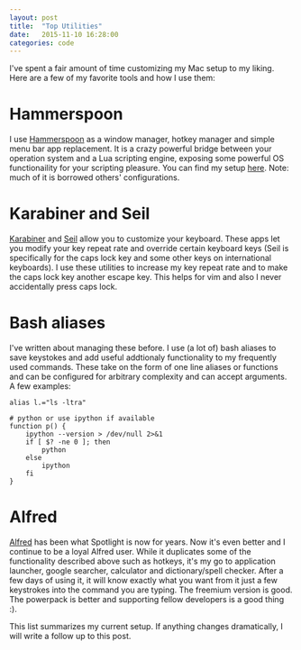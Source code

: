 ```yaml
---
layout: post
title:  "Top Utilities"
date:   2015-11-10 16:28:00
categories: code
---
```


I've spent a fair amount of time customizing my Mac setup to my liking. Here are a few of my favorite tools and how I use them:

# Hammerspoon
I use [Hammerspoon][hs_link] as a window manager, hotkey manager and simple menu bar app replacement. It is a crazy powerful bridge between your operation system and a Lua scripting engine, exposing some powerful OS functionaility for your scripting pleasure. You can find my setup [here][my_hs]. Note: much of it is borrowed others' configurations.

# Karabiner and Seil
[Karabiner][k_link] and [Seil][s_link] allow you to customize your keyboard. These apps let you modify your key repeat rate and override certain keyboard keys (Seil is specifically for the caps lock key and some other keys on international keyboards). I use these utilities to increase my key repeat rate and to make the caps lock key another escape key. This helps for vim and also I never accidentally press caps lock.

# Bash aliases
I've written about managing these before. I use (a lot of) bash aliases to save keystokes and add useful addtionaly functionality to my frequently used commands. These take on the form of one line aliases or functions and can be configured for arbitrary complexity and can accept arguments. A few examples:

    alias l.="ls -ltra"
    
    # python or use ipython if available
    function p() {
        ipython --version > /dev/null 2>&1
        if [ $? -ne 0 ]; then
            python
        else
            ipython
        fi
    }

# Alfred
[Alfred][a_link] has been what Spotlight is now for years. Now it's even better and I continue to be a loyal Alfred user. While it duplicates some of the functionality described above such as hotkeys, it's my go to application launcher, google searcher, calculator and dictionary/spell checker. After a few days of using it, it will know exactly what you want from it just a few keystrokes into the command you are typing. The freemium version is good. The powerpack is better and supporting fellow developers is a good thing :).

This list summarizes my current setup. If anything changes dramatically, I will write a follow up to this post.

[hs_link]: http://www.hammerspoon.org/
[my_hs]: https://github.com/danielcorin/my-hammerspoon
[k_link]: https://pqrs.org/osx/karabiner/
[s_link]: https://pqrs.org/osx/karabiner/seil.html.en
[a_link]: https://www.alfredapp.com/